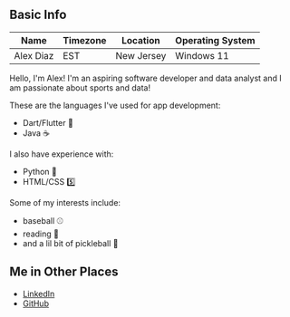 ## Basic Info
| Name | Timezone | Location | Operating System |
|------| -------- | -------- | ----------------- |
| Alex Diaz | EST | New Jersey | Windows 11 |

Hello, I'm Alex! I'm an aspiring software developer and data analyst and I am passionate about sports and data!

These are the languages I've used for app development:
- Dart/Flutter 🎯
- Java ☕

I also have experience with:
- Python :snake:
- HTML/CSS 5️⃣

Some of my interests include:
- baseball ⚾
- reading 📖
- and a lil bit of pickleball :tennis:

## Me in Other Places
- [LinkedIn](https://www.linkedin.com/in/alexander-diaz-8554a5276/)
- [GitHub](https://github.com/Squints84)
